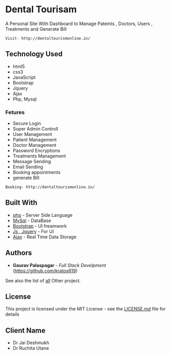 # Dental Tourisam

A Personal Site With Dashboard to Manage Pateints , Doctors, Users , Treatments and Generate Bill

```
Visit- http://dentaltourismonline.in/
```

## Technology Used

- html5
- css3
- JavaScript
- Bootstrap
- Jquery
- Ajax
- Php, Mysql

### Fetures

- Secure Login
- Super Admin Controll
- User Management
- Patient Management
- Doctor Management
- Password Encryptions
- Treatments Management
- Message Sending
- Email Sending
- Booking appointments
- generate Bill

```
Booking- http://dentaltourismonline.in/
```

## Built With

- [php](#) - Server Side Language
- [MySql](#) - DataBase
- [Bootstrap](#) - UI freamwork
- [Js , Jquery](#) - For UI
- [Ajax](#) - Real Time Data Storage

## Authors

- **Gaurav Palaspagar** - _Full Stack Develpment_ (https://github.com/kratos619)

See also the list of [all](https://github.com/kratos619) Other project.

## License

This project is licensed under the MIT License - see the [LICENSE.md](LICENSE.md) file for details

## Client Name

- Dr Jai Deshmukh
- Dr Ruchita Utane
